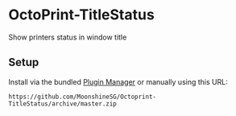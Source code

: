 # OctoPrint-TitleStatus

Show printers status in window title


## Setup

Install via the bundled [Plugin Manager](https://github.com/foosel/OctoPrint/wiki/Plugin:-Plugin-Manager)
or manually using this URL:

    https://github.com/MoonshineSG/Octoprint-TitleStatus/archive/master.zip



